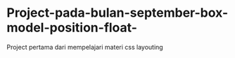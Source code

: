 # Project-pada-bulan-september-box-model-position-float-
Project pertama dari mempelajari materi css layouting
